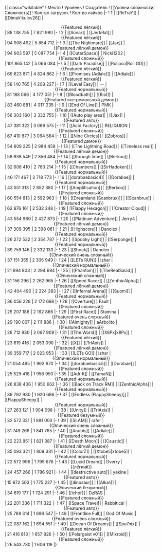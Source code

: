 {| class="wikitable"
! Место
! Уровень
! Создатель
! [[Уровни сложности|Сложность]]
! Кол-во загрузок
! Кол-во лайков
|-
! 1
| [[ReTraY]]
| [[DimaVikulov26]]
| <center>{{Featured лёгкий}}</center>
| 88 138 755
| 7 621 980
|-
! 2
| [[Sonar]]
| [[JerkRat]]
| <center>{{Featured лёгкий}}</center>
| 94 908 492
| 5 854 712
|-
! 3
| [[The Nightmare]]
| [[Jax]]
| <center>{{Featured лёгкий демон}}</center>
| 94 903 597
| 5 087 754
|-
! 4
| [[OuterSpace]]
| Nicki1202
| <center>{{Featured сложный}}</center>
| 101 865 142
| 5 066 084
|-
! 5
| [[Dark Paradise]]
| [[Rolipso|Roli GD]]
| <center>{{Featured лёгкий}}</center>
| 69 823 871
| 4 824 862
|-
! 6
| [[Promises (Adiale)]]
| [[Adiale]]
| <center>{{Featured лёгкий}}</center>
| 58 140 765
| 4 208 227
|-
! 7
| [[Level Easy]]
| —
| <center>{{Featured нормальный}}</center>
| 81 188 066
| 4 177 051
|-
! 8
| [[Bloodbath]]
| [[Riot]]
| <center>{{Featured экстремальный демон}}</center>
| 83 460 881
| 4 017 335
|-
! 9
| [[End Of Line]]
| PMK
| <center>{{Featured нормальный}}</center>
| 56 303 160
| 3 332 755
|-
! 10
| [[Auto play area]]
| [[Jax]]
| <center>{{Featured авто}}</center>
| 47 381 322
| 3 066 575
|-
! 11
| [[Acid Factory]]
| RELIQUION
| <center>{{Featured сложный}}</center>
| 67 410 877
| 3 064 584
|-
! 12
| [[Nine Circles]]
| [[Zobros]]
| <center>{{Featured демон}}</center>
| 54 809 225
| 2 984 459
|-
! 13
| [[The Lightning Road]]
| [[Timeless real]]
| <center>{{Featured лёгкий демон}}</center>
| 58 938 549
| 2 856 484
|-
! 14
| [[through time]]
| [[Berkoo]]
| <center>{{Featured нормальный}}</center>
| 32 908 410
| 2 763 214
|-
! 15
| [[Chambers]]
| [[SirHadoken]]
| <center>{{Featured нормальный}}</center>
| 46 171 467
| 2 718 773
|-
! 16
| [[dorabaebasic4]]
| [[Dorabae]]
| <center>{{Featured нормальный}}</center>
| 43 551 313
| 2 652 380
|-
! 17
| [[Amplification]]
| [[Berkoo]]
| <center>{{Featured сложный}}</center>
| 60 554 813
| 2 592 963
|-
! 18
| [[Dreamland (Scanbrux)]]
| [[Scanbrux]]
| <center>{{Featured сложный}}</center>
| 62 976 161
| 2 532 248
|-
! 19
| [[Flappy Hexagon]]
| [[Creator Cloud]]
| <center>{{Featured сложный}}</center>
| 43 554 960
| 2 427 873
|-
! 20
| [[Platinum Adventure]]
| Jerry4
| <center>{{Featured лёгкий демон}}</center>
| 37 309 395
| 2 398 061
|-
! 21
| [[Highscore]]
| Danolex
| <center>{{Featured нормальный}}</center>
| 26 272 532
| 2 354 787
|-
! 22
| [[Spooky Light]]
| [[Serponge]]
| <center>{{Featured нормальный}}</center>
| 39 759 146
| 2 332 133
|-
! 23
| [[Shock]]
| Danolex
| <center>{{Эпический очень сложный}}</center>
| 37 151 355
| 2 305 949
|-
! 24
| [[LETs  RUN]]
| izhar
| <center>{{Эпический нормальный}}</center>
| 21 994 803
| 2 294 984
|-
! 25
| [[Phantom]]
| [[TheRealSalad]]
| <center>{{Эпический сложный}}</center>
| 31 156 296
| 2 262 965
|-
! 26
| [[Speed Racer]]
| [[ZenthicAlpha]]
| <center>{{Featured лёгкий демон}}</center>
| 42 404 490
| 2 224 383
|-
! 27
| [[Infernal Arena]]
| [[Suomi]]
| <center>{{Featured нормальный}}</center>
| 36 056 228
| 2 172 698
|-
! 28
| [[Overture]]
| Fault
| <center>{{Featured сложный}}</center>
| 25 207 186
| 2 162 866
|-
! 29
| [[First Race]]
| Stamina
| <center>{{Featured очень сложный}}</center>
| 29 190 007
| 2 111 886
|-
! 30
| [[Almighty]]
| aArbolito
| <center>{{Featured сложный}}</center>
| 28 712 930
| 2 067 909
|-
! 31
| [[The World]]
| [[X8Px|x8Px]]
| <center>{{Featured лёгкий}}</center>
| 23 619 416
| 2 053 090
|-
! 32
| [[X]]
| [[TriAxis]]
| <center>{{Featured лёгкий демон}}</center>
| 39 359 717
| 2 023 953
|-
! 33
| [[LETs GO]]
| izhar
| <center>{{Эпический нормальный}}</center>
| 21 054 495
| 1 963 970
|-
! 34
| [[dorabaebasic5]]
| [[Dorabae]]
| <center>{{Featured сложный}}</center>
| 25 529 418
| 1 956 950
|-
! 35
| [[Adrift]]
| [[TamaN]]
| <center>{{Featured нормальный}}</center>
| 26 838 406
| 1 950 662
|-
! 36
| [[Back on Track RM]]
| [[ZenthicAlpha]]
| <center>{{Featured нормальный}}</center>
| 39 792 930
| 1 920 686
|-
! 37
| [[Endless (FlappySheepy)]]
| [[FlappySheepy]]
| <center>{{Featured нормальный}}</center>
| 27 263 121
| 1 904 098
|-
! 38
| [[Unity]]
| [[TriAxis]]
| <center>{{Featured безумный}}</center>
| 32 572 331
| 1 881 003
|-
! 39
| [[SLAM]]
| rafer
| <center>{{Эпический очень сложный}}</center>
| 31 749 268
| 1 841 765
|-
! 40
| [[Anubis]]
| [[Adiale]]
| <center>{{Featured сложный}}</center>
| 22 223 851
| 1 821 387
|-
! 41
| [[Death Moon]]
| [[Caustic]]
| <center>{{Featured лёгкий демон}}</center>
| 35 093 321
| 1 809 331
|-
! 42
| [[ColorZ]]
| [[Xtobe5|xtobe5]]
| <center>{{Featured нормальный}}</center>
| 22 572 996
| 1 795 676
|-
! 43
| [[Lucid Dream]]
| Dverry
| <center>{{лёгкий}}</center>
| 24 457 266
| 1 786 921
|-
! 44
| [[destructive auto]]
| yakine
| <center>{{Featured авто}}</center>
| 15 972 503
| 1 775 227
|-
! 45
| [[dinosaur]]
| [[Alkali]]
| <center>{{Эпический безумный}}</center>
| 34 619 177
| 1 724 291
|-
! 46
| [[ichor]]
| DzRAS
| <center>{{Featured сложный}}</center>
| 22 201 336
| 1 711 322
|-
! 47
| [[Space Travel]]
| Rabbitical
| <center>{{Featured авто}}</center>
| 25 788 314
| 1 696 547
|-
! 48
| [[Frontline Full]]
| God Of Music
| <center>{{Featured очень сложный}}</center>
| 22 087 162
| 1 694 551
|-
! 49
| [[Ocean Of Dreams]]
| [[Spu7nix]]
| <center>{{Featured лёгкий}}</center>
| 21 416 813
| 1 657 826
|-
! 50
| [[Polargeist v01]]
| [[Mixroid]]
| <center>{{Featured сложный}}</center>
| 26 543 730
| 1 606 119
|}